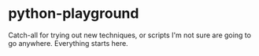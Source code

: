 # python-playground

Catch-all for trying out new techniques, or scripts I'm not sure are going to go anywhere. Everything starts here.